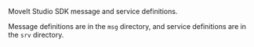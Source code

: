 MoveIt Studio SDK message and service definitions.

Message definitions are in the `msg` directory, and service definitions are in the `srv` directory.
